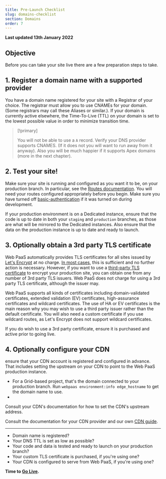 ```yaml
---
title: Pre-Launch Checklist
slug: domains-checklist
section: Domains
order: 7
---
```


**Last updated 13th January 2022**


## Objective  

Before you can take your site live there are a few preparation steps to take.


## 1. Register a domain name with a supported provider

You have a domain name registered for your site with a Registrar of your choice.
The registrar must allow you to use CNAMEs for your domain.
(Some registrars may call these Aliases or similar.).
If your domain is currently active elsewhere,
the Time-To-Live (TTL) on your domain is set to the lowest possible value in order to minimize transition time.

> [!primary]  
> 
> You will not be able to use a `A` record.
> Verify your DNS provider supports CNAMES.
> (If it does not you will want to run away from it anyway).
> Also you will be much happier if it supports Apex domains (more in the next chapter).
> 
> 

## 2. Test your site!

Make sure your site is running and configured as you want it to be, on your production branch.
In particular, see the [Routes documentation](../configuration-routes).
You will need your routes configured appropriately before you begin.
Make sure you have turned off [basic-authentication](../administration-web/configure-environment) if it was turned on during development.

If your production environment is on a Dedicated instance,
ensure that the code is up to date in both your `staging` and `production` branches,
as those are what will be mirrored to the Dedicated instances.
Also ensure that the data on the production instance is up to date and ready to launch.

## 3. Optionally obtain a 3rd party TLS certificate

Web PaaS automatically provides TLS certificates for all sites issued by [Let's Encrypt](https://letsencrypt.org/) at no charge.
[In most cases](../configuration/routes/https.md#limitations), this is sufficient and no further action is necessary.
However, if you want to use a [third-party TLS certificate](./steps/tls.md) to encrypt your production site,
you can obtain one from any number of 3rd party TLS issuers.
Web PaaS does not charge for using a 3rd party TLS certificate, although the issuer may.

Web PaaS supports all kinds of certificates including domain-validated certificates,
extended validation (EV) certificates, high-assurance certificates and wildcard certificates.
The use of HA or EV certificates is the main reason why you may wish to use a third party issuer rather than the default certificate.
You will also need a custom certificate if you use wildcard routes, as Let's Encrypt does not support wildcard certificates.

If you do wish to use a 3rd party certificate, ensure it is purchased and active prior to going live.

## 4. Optionally configure your CDN


ensure that your CDN account is registered and configured in advance.
That includes setting the upstream on your CDN to point to the Web PaaS production instance.

* For a Grid-based project, that's the domain connected to your production branch.
  Run `webpaas environment:info edge_hostname` to get the domain name to use.
* 

Consult your CDN's documentation for how to set the CDN's upstream address.


Consult the documentation for your CDN provider and our own [CDN guide](../domains-cdn).

---

* Domain name is registered?
* Your DNS TTL is set as low as possible?
* Your code and data is tested and ready to launch on your production branch?
* Your custom TLS certificate is purchased, if you're using one?
* Your CDN is configured to serve from Web PaaS, if you're using one?

**Time to [Go Live](../domains-quick-start).**
